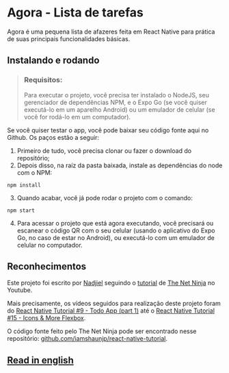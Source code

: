 # Agora - Lista de tarefas
Agora é uma pequena lista de afazeres feita em React Native para prática de suas principais funcionalidades básicas.

## Instalando e rodando

> ### Requisitos:
> Para executar o projeto, você precisa ter instalado o NodeJS, seu gerenciador de dependências NPM, e o Expo Go (se você quiser executá-lo em um aparelho Android) ou um emulador de celular (se você for rodá-lo em um computador).

Se você quiser testar o app, você pode baixar seu código fonte aqui no Github. Os paços estão a seguir:

1. Primeiro de tudo, você precisa clonar ou fazer o download do repositório;
2. Depois disso, na raíz da pasta baixada, instale as dependências do node com o NPM:

```
npm install
```

3. Quando acabar, você já pode rodar o projeto com o comando:

```
npm start
```

4. Para acessar o projeto que está agora executando, você precisará ou escanear o código QR com o seu celular (usando o aplicativo do Expo Go, no caso de estar no Android), ou executá-lo com um emulador de celular no computador.

## Reconhecimentos
Este projeto foi escrito por [Nadjiel](https://github.com/nadjiel) seguindo o [tutorial](https://www.youtube.com/playlist?list=PL4cUxeGkcC9ixPU-QkScoRBVxtPPzVjrQ) de [The Net Ninja](https://www.youtube.com/@NetNinja) no Youtube.

Mais precisamente, os vídeos seguidos para realização deste projeto foram do [React Native Tutorial  #9 - Todo App (part 1)](https://www.youtube.com/watch?v=uLHFPt9B2Os&list=PL4cUxeGkcC9ixPU-QkScoRBVxtPPzVjrQ&index=9&pp=iAQB) até o [React Native Tutorial  #15 - Icons & More Flexbox](https://www.youtube.com/watch?v=C4ikFaP0a5o&list=PL4cUxeGkcC9ixPU-QkScoRBVxtPPzVjrQ&index=15&pp=iAQB).

O código fonte feito pelo The Net Ninja pode ser encontrado nesse repositório: [github.com/iamshaunjp/react-native-tutorial](https://github.com/iamshaunjp/react-native-tutorial).

## [Read in english](https://github.com/nadjiel/agora/blob/main/README.md)